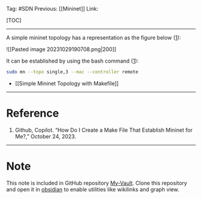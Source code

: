 Tag: #SDN 
Previous: [[Mininet]]
Link: 

[TOC]

---

A simple mininet topology has a representation as the figure below (<u>1</u>):

![[Pasted image 20231029190708.png|200]]

It can be established by using the bash command (<u>1</u>):

```bash
sudo mn --topo single,3 --mac --controller remote
```

- [[Simple Mininet Topology with Makefile]]

---

# Reference

1. Github, Copilot. “How Do I Create a Make File That Establish Mininet for Me?,” October 24, 2023.

---

# Note

This note is included in GitHub repository [My-Vault](https://github.com/LittleD3092/My-Vault.git). Clone this repository and open it in [obsidian](https://obsidian.md/) to enable utilities like wikilinks and graph view.